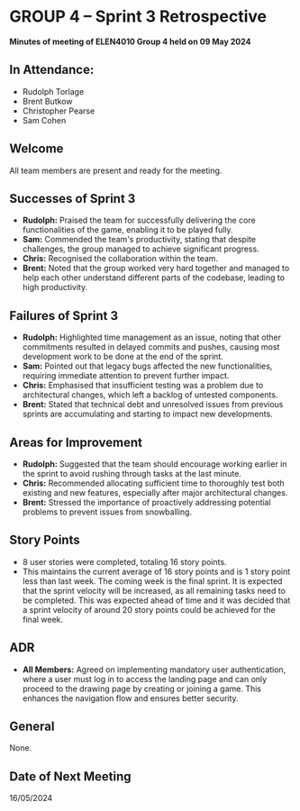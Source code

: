 # GROUP 4 – Sprint 3 Retrospective

**Minutes of meeting of ELEN4010 Group 4 held on 09 May 2024**

## In Attendance:

- Rudolph Torlage
- Brent Butkow
- Christopher Pearse
- Sam Cohen

## Welcome

All team members are present and ready for the meeting.

## Successes of Sprint 3

- **Rudolph:** Praised the team for successfully delivering the core functionalities of the game, enabling it to be played fully.
- **Sam:** Commended the team's productivity, stating that despite challenges, the group managed to achieve significant progress.
- **Chris:** Recognised the collaboration within the team.
- **Brent:** Noted that the group worked very hard together and managed to help each other understand different parts of the codebase, leading to high productivity.

## Failures of Sprint 3

- **Rudolph:** Highlighted time management as an issue, noting that other commitments resulted in delayed commits and pushes, causing most development work to be done at the end of the sprint.
- **Sam:** Pointed out that legacy bugs affected the new functionalities, requiring immediate attention to prevent further impact.
- **Chris:** Emphasised that insufficient testing was a problem due to architectural changes, which left a backlog of untested components.
- **Brent:** Stated that technical debt and unresolved issues from previous sprints are accumulating and starting to impact new developments.

## Areas for Improvement

- **Rudolph:** Suggested that the team should encourage working earlier in the sprint to avoid rushing through tasks at the last minute.
- **Chris:** Recommended allocating sufficient time to thoroughly test both existing and new features, especially after major architectural changes.
- **Brent:** Stressed the importance of proactively addressing potential problems to prevent issues from snowballing.

## Story Points

- 8 user stories were completed, totaling 16 story points.
- This maintains the current average of 16 story points and is 1 story point less than last week. The coming week is the final sprint. It is expected that the sprint velocity will be increased, as all remaining tasks need to be completed. This was expected ahead of time and it was decided that a sprint velocity of around 20 story points could be achieved for the final week.

## ADR

- **All Members:** Agreed on implementing mandatory user authentication, where a user must log in to access the landing page and can only proceed to the drawing page by creating or joining a game. This enhances the navigation flow and ensures better security.

## General

None.

## Date of Next Meeting

16/05/2024
